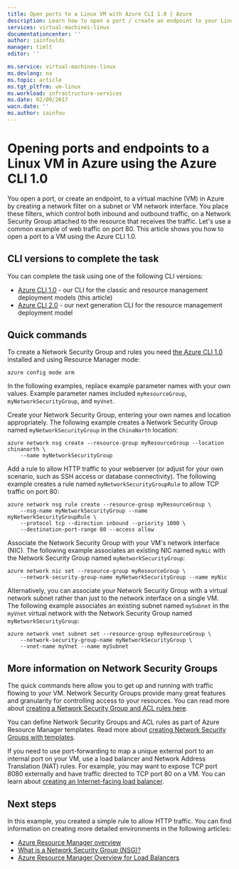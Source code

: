 ```yaml
---
title: Open ports to a Linux VM with Azure CLI 1.0 | Azure
description: Learn how to open a port / create an endpoint to your Linux VM using the Azure resource manager deployment model and the Azure CLI 1.0
services: virtual-machines-linux
documentationcenter: ''
author: iainfoulds
manager: timlt
editor: ''

ms.service: virtual-machines-linux
ms.devlang: na
ms.topic: article
ms.tgt_pltfrm: vm-linux
ms.workload: infrastructure-services
ms.date: 02/09/2017
wacn.date: ''
ms.author: iainfou
---
```


# Opening ports and endpoints to a Linux VM in Azure using the Azure CLI 1.0
You open a port, or create an endpoint, to a virtual machine (VM) in Azure by creating a network filter on a subnet or VM network interface. You place these filters, which control both inbound and outbound traffic, on a Network Security Group attached to the resource that receives the traffic. Let's use a common example of web traffic on port 80. This article shows you how to open a port to a VM using the Azure CLI 1.0.

## CLI versions to complete the task
You can complete the task using one of the following CLI versions:

- [Azure CLI 1.0](#quick-commands) - our CLI for the classic and resource management deployment models (this article)
- [Azure CLI 2.0](./virtual-machines-linux-nsg-quickstart.md) - our next generation CLI for the resource management deployment model

## <a name="quick-commands"></a> Quick commands
To create a Network Security Group and rules you need [the Azure CLI 1.0](/documentation/articles/cli-install-nodejs/) installed and using Resource Manager mode:

```azurecli
azure config mode arm
```

In the following examples, replace example parameter names with your own values. Example parameter names included `myResourceGroup`, `myNetworkSecurityGroup`, and `myVnet`.

Create your Network Security Group, entering your own names and location appropriately. The following example creates a Network Security Group named `myNetworkSecurityGroup` in the `ChinaNorth` location:

```azurecli
azure network nsg create --resource-group myResourceGroup --location chinanorth \
    --name myNetworkSecurityGroup
```

Add a rule to allow HTTP traffic to your webserver (or adjust for your own scenario, such as SSH access or database connectivity). The following example creates a rule named `myNetworkSecurityGroupRule` to allow TCP traffic on port 80:

```azurecli
azure network nsg rule create --resource-group myResourceGroup \
    --nsg-name myNetworkSecurityGroup --name myNetworkSecurityGroupRule \
    --protocol tcp --direction inbound --priority 1000 \
    --destination-port-range 80 --access allow
```

Associate the Network Security Group with your VM's network interface (NIC). The following example associates an existing NIC named `myNic` with the Network Security Group named `myNetworkSecurityGroup`:

```azurecli
azure network nic set --resource-group myResourceGroup \
    --network-security-group-name myNetworkSecurityGroup --name myNic
```

Alternatively, you can associate your Network Security Group with a virtual network subnet rather than just to the network interface on a single VM. The following example associates an existing subnet named `mySubnet` in the `myVnet` virtual network with the Network Security Group named `myNetworkSecurityGroup`:

```azurecli
azure network vnet subnet set --resource-group myResourceGroup \
    --network-security-group-name myNetworkSecurityGroup \
    --vnet-name myVnet --name mySubnet
```

## More information on Network Security Groups
The quick commands here allow you to get up and running with traffic flowing to your VM. Network Security Groups provide many great features and granularity for controlling access to your resources. You can read more about [creating a Network Security Group and ACL rules here](../virtual-network/virtual-networks-create-nsg-arm-cli.md).

You can define Network Security Groups and ACL rules as part of Azure Resource Manager templates. Read more about [creating Network Security Groups with templates](../virtual-network/virtual-networks-create-nsg-arm-template.md).

If you need to use port-forwarding to map a unique external port to an internal port on your VM, use a load balancer and Network Address Translation (NAT) rules. For example, you may want to expose TCP port 8080 externally and have traffic directed to TCP port 80 on a VM. You can learn about [creating an Internet-facing load balancer](../load-balancer/load-balancer-get-started-internet-arm-cli.md).

## Next steps
In this example, you created a simple rule to allow HTTP traffic. You can find information on creating more detailed environments in the following articles:

* [Azure Resource Manager overview](../azure-resource-manager/resource-group-overview.md)
* [What is a Network Security Group (NSG)?](../virtual-network/virtual-networks-nsg.md)
* [Azure Resource Manager Overview for Load Balancers](../load-balancer/load-balancer-arm.md)